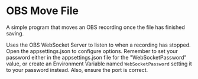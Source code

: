 # OBS Move File
A simple program that moves an OBS recording once the file has finished saving.

Uses the OBS WebSocket Server to listen to when a recording has stopped.
Open the appsettings.json to configure options. Remember to set your password either in the appsettings.json file for the "WebSocketPassword" value, or create an Environment Variable named `WebSocketPassword` setting it to your password instead. Also, ensure the port is correct.